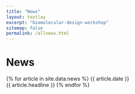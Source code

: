```yaml
---
title: "News"
layout: textlay
excerpt: "biomolecular-design-workshop"
sitemap: false
permalink: /allnews.html
---
```


# News

{% for article in site.data.news %}
{{ article.date }} <br> {{ article.headline }}
{% endfor %}
